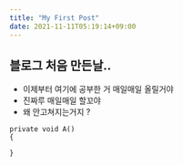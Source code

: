 ```yaml
---
title: "My First Post"
date: 2021-11-11T05:19:14+09:00
---
```

## 블로그 처음 만든날..

- 이제부터 여기에 공부한 거 매일매일 올릴거야
- 진짜루 매일매일 할꼬야
- 왜 안고쳐지는거지 ?
```
private void A() 
{
    
}
  ```

